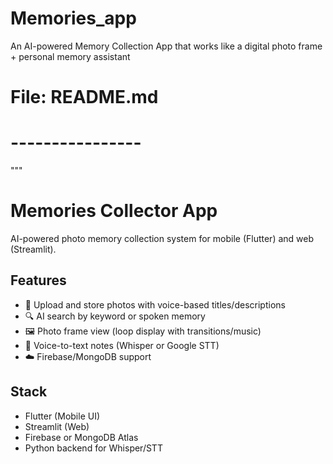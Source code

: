 # Memories_app
An AI-powered Memory Collection App that works like a digital photo frame + personal memory assistant 
# File: README.md
# ----------------
"""
# Memories Collector App

AI-powered photo memory collection system for mobile (Flutter) and web (Streamlit).

## Features
- 📸 Upload and store photos with voice-based titles/descriptions
- 🔍 AI search by keyword or spoken memory
- 🖼️ Photo frame view (loop display with transitions/music)
- 🎤 Voice-to-text notes (Whisper or Google STT)
- ☁️ Firebase/MongoDB support

## Stack
- Flutter (Mobile UI)
- Streamlit (Web)
- Firebase or MongoDB Atlas
- Python backend for Whisper/STT
